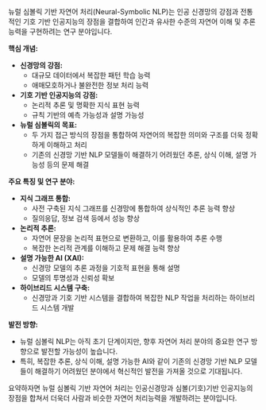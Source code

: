 뉴럴 심볼릭 기반 자연어 처리(Neural-Symbolic NLP)는 인공 신경망의 강점과 전통적인 기호 기반 인공지능의 장점을 결합하여 인간과 유사한 수준의 자연어 이해 및 추론 능력을 구현하려는 연구 분야입니다.

**핵심 개념:**

* **신경망의 강점:**
    * 대규모 데이터에서 복잡한 패턴 학습 능력
    * 애매모호하거나 불완전한 정보 처리 능력
* **기호 기반 인공지능의 강점:**
    * 논리적 추론 및 명확한 지식 표현 능력
    * 규칙 기반의 예측 가능성과 설명 가능성
* **뉴럴 심볼릭의 목표:**
    * 두 가지 접근 방식의 장점을 통합하여 자연어의 복잡한 의미와 구조를 더욱 정확하게 이해하고 처리
    * 기존의 신경망 기반 NLP 모델들이 해결하기 어려웠던 추론, 상식 이해, 설명 가능성 등의 문제 해결

**주요 특징 및 연구 분야:**

* **지식 그래프 통합:**
    * 사전 구축된 지식 그래프를 신경망에 통합하여 상식적인 추론 능력 향상
    * 질의응답, 정보 검색 등에서 성능 향상
* **논리적 추론:**
    * 자연어 문장을 논리적 표현으로 변환하고, 이를 활용하여 추론 수행
    * 복잡한 논리적 관계를 이해하고 문제 해결 능력 향상
* **설명 가능한 AI (XAI):**
    * 신경망 모델의 추론 과정을 기호적 표현을 통해 설명
    * 모델의 투명성과 신뢰성 확보
* **하이브리드 시스템 구축:**
    * 신경망과 기호 기반 시스템을 결합하여 복잡한 NLP 작업을 처리하는 하이브리드 시스템 개발

**발전 방향:**

* 뉴럴 심볼릭 NLP는 아직 초기 단계이지만, 향후 자연어 처리 분야의 중요한 연구 방향으로 발전할 가능성이 높습니다.
* 특히, 복잡한 추론, 상식 이해, 설명 가능한 AI와 같이 기존의 신경망 기반 NLP 모델들이 해결하기 어려웠던 분야에서 혁신적인 발전을 가져올 것으로 기대됩니다.

요약하자면 뉴럴 심볼릭 기반 자연어 처리는 인공신경망과 심볼(기호)기반 인공지능의 장점을 합쳐서 더욱더 사람과 비슷한 자연어 처리능력을 개발하려는 분야입니다.
